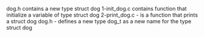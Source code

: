 dog.h contains a new type struct dog
1-init_dog.c contains  function that initialize a variable of type struct dog
2-print_dog.c - is a function that prints a struct dog
dog.h - defines a new type dog_t as a new name for the type struct dog

